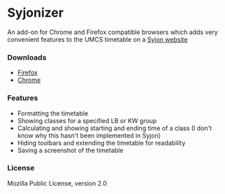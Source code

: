 # Syjonizer
An add-on for Chrome and Firefox compatible browsers which adds very convenient features to the UMCS timetable on a [Syjon website](http://syjon.umcs.lublin.pl/)

### Downloads

* [Firefox](https://addons.mozilla.org/pl/firefox/addon/syjonizerumcs/)
* [Chrome](https://chrome.google.com/webstore/detail/syjonizer/anfdiaikaccfpdloehibnplnlgijeaan)

### Features

* Formatting the timetable
* Showing classes for a specified LB or KW group
* Calculating and showing starting and ending time of a class (I don't know why this hasn't been implemented in Syjon)
* Hiding toolbars and extending the timetable for readability
* Saving a screenshot of the timetable

### License

Mozilla Public License, version 2.0
